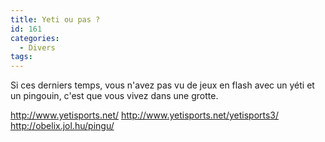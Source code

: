 ```yaml
---
title: Yeti ou pas ?
id: 161
categories:
  - Divers
tags:
---
```


Si ces derniers temps, vous n'avez pas vu de jeux en flash avec un yéti et un pingouin, c'est que vous vivez dans une grotte.

http://www.yetisports.net/ http://www.yetisports.net/yetisports3/ http://obelix.jol.hu/pingu/